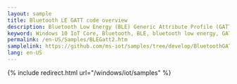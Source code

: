 ```yaml
---
layout: sample
title: Bluetooth LE GATT code overview
description: Bluetooth Low Energy (BLE) Generic Attribute Profile (GATT) Sample Overview
keyword: Windows 10 IoT Core, Bluetooth, BLE, bluetooth low energy, GATT
permalink: /en-US/Samples/BLEGatt2.htm
samplelink: https://github.com/ms-iot/samples/tree/develop/BluetoothGATT/CS
lang: en-US
---
```

{% include redirect.html url="/windows/iot/samples" %}
